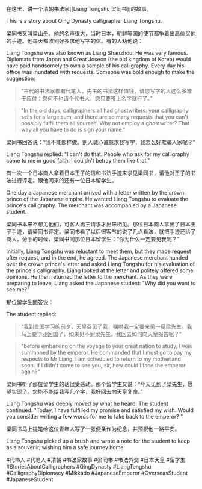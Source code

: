 在这里，讲一个清朝书法家[[Liang Tongshu 梁同书]]的故事。

This is a story about Qing Dynasty calligrapher Liang Tongshu.

梁同书又叫梁山舟。他的名声很大，当时日本，朝鲜等国的使节都争着出高价买他的手迹。他每天都收到好多求他写字的信。有的人劝他说：

Liang Tongshu was also known as Liang Shanzhou. He was very famous. Diplomats from Japan and Great Joseon (the old kingdom of Korea) would have paid handsomely to own a sample of his calligraphy. Every day his office was inundated with requests. Someone was bold enough to make the  suggestion:

> “古代的书法家都有代笔人，先生的书法这样值钱，请您写字的人这么多难于应付：您何不也请个代书人，您只要签上名字就行了。”

>"In the old days, calligraphers all had ghostwriters: your calligraphy sells for a large sum, and there are so many requests that you can't possibly fulfil them all yourself. Why not employ a ghostwriter? That way all you have to do is sign your name."

梁同书回答说：“我不能那样做。别人诚心诚意求我写字，我怎么好欺骗人家呢？”

Liang Tongshu replied: "I can't do that. People who ask for my calligraphy come to me in good faith. I couldn't betray them like that."

有一次一个日本商人拿着日本王子的信和书法手迹来求见梁同书，请他对王子的书法进行评定。跟他同来的还有一位日本留学生。

One day a Japanese merchant arrived with a letter written by the crown prince of the Japanese empire. He wanted Liang Tongshu to evaluate the prince's calligraphy. The merchant was accompanied by a Japanese student. 

梁同书本来不想见他们，可客人再三请求才出来相见。那位日本商人拿出了日本王子手迹，请梁同书评定。梁同书看了以后很客气的说了几点看法，就把手迹还给了商人。分手的时候，梁同书问那位日本留学生：“你为什么一定要见我呢？”

Initially, Liang Tongshu was reluctant to meet them, but they made request after request, and in the end, he agreed. The Japanese merchant handed over the crown prince's letter and asked Liang Tongshu for his evaluation of the prince's calligraphy. Liang looked at the letter and politely offered some opinions. He then returned the letter to the merchant. As they were preparing to leave, Liang asked the Japanese student: "Why did you want to see me?"

那位留学生回答说：

The student replied:

> “我到贵国学习的前夕，天皇召见了我，嘱咐我一定要来见一见梁先生。我马上要毕业回国了，如果见不到梁先生，我回去如何向天皇报告呢？”

> "before embarking on the voyage to your great nation to study, I was summoned by the emperor. He commanded that I must go to pay my respects to Mr Liang. I am scheduled to return to my motherland soon. If I didn't come to see you, sir, how could I face the emperor again?"

梁同书听了那位留学生的话很受感动。那个留学生又说：“今天见到了梁先生，愿望实现了。您能不能给我写几个字，我好回去向天皇复命。”

Liang Tongshu was deeply moved by what he heard. The student continued: "Today, I have fulfilled my promise and satisfied my wish. Would you consider writing a few words for me to take back to the emperor? "

梁同书马上提笔给这位青年人写了一张便条作为纪念，并预祝他一路平安。

Liang Tongshu picked up a brush and wrote a note for the student to keep as a souvenir, wishing him a safe journey home. 

#代书人 #代笔人 #清朝 #书法家故事 #梁同书 #书法外交 #日本天皇 #留学生 #StoriesAboutCalligraphers #QingDynasty #LiangTongshu #CalligraphyDiplomacy #Mikkado #JapaneseEmperor #OverseasStudent #JapaneseStudent 